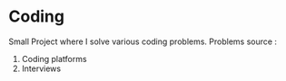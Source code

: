 # Coding

Small Project where I solve various coding problems.
Problems source : 
1. Coding platforms
2. Interviews
